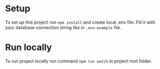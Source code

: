 # Setup

To set up this project run `npm install` and create local .env file. Fill it with your database connection string like in `.env.example` file.

# Run locally

To run project locally run command `npm run watch` in project root folder.